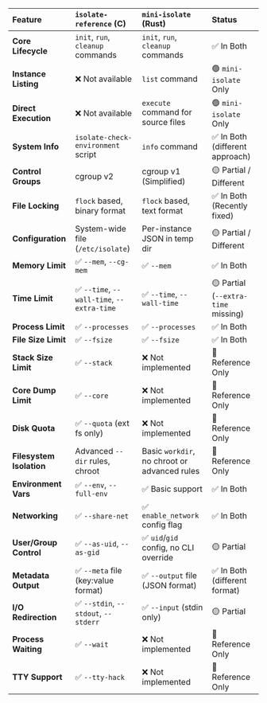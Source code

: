 | Feature | `isolate-reference` (C) | `mini-isolate` (Rust) | Status |
| :--- | :--- | :--- | :--- |
| **Core Lifecycle** | `init`, `run`, `cleanup` commands | `init`, `run`, `cleanup` commands | ✅ In Both |
| **Instance Listing** | ❌ Not available | `list` command | 🟢 `mini-isolate` Only |
| **Direct Execution** | ❌ Not available | `execute` command for source files | 🟢 `mini-isolate` Only |
| **System Info** | `isolate-check-environment` script | `info` command | ✅ In Both (different approach) |
| **Control Groups** | cgroup v2 | cgroup v1 (Simplified) | 🟡 Partial / Different |
| **File Locking** | `flock` based, binary format | `flock` based, text format | ✅ In Both (Recently fixed) |
| **Configuration** | System-wide file (`/etc/isolate`) | Per-instance JSON in temp dir | 🟡 Partial / Different |
| **Memory Limit** | ✅ `--mem`, `--cg-mem` | ✅ `--mem` | ✅ In Both |
| **Time Limit** | ✅ `--time`, `--wall-time`, `--extra-time` | ✅ `--time`, `--wall-time` | 🟡 Partial (`--extra-time` missing) |
| **Process Limit** | ✅ `--processes` | ✅ `--processes` | ✅ In Both |
| **File Size Limit** | ✅ `--fsize` | ✅ `--fsize` | ✅ In Both |
| **Stack Size Limit** | ✅ `--stack` | ❌ Not implemented | 🔴 Reference Only |
| **Core Dump Limit** | ✅ `--core` | ❌ Not implemented | 🔴 Reference Only |
| **Disk Quota** | ✅ `--quota` (ext fs only) | ❌ Not implemented | 🔴 Reference Only |
| **Filesystem Isolation**| Advanced `--dir` rules, chroot | Basic `workdir`, no chroot or advanced rules | 🔴 Reference Only |
| **Environment Vars** | ✅ `--env`, `--full-env` | ✅ Basic support | ✅ In Both |
| **Networking** | ✅ `--share-net` | ✅ `enable_network` config flag | ✅ In Both |
| **User/Group Control** | ✅ `--as-uid`, `--as-gid` | ✅ `uid`/`gid` config, no CLI override | 🟡 Partial |
| **Metadata Output** | ✅ `--meta` file (key:value format) | ✅ `--output` file (JSON format) | ✅ In Both (different format) |
| **I/O Redirection** | ✅ `--stdin`, `--stdout`, `--stderr` | ✅ `--input` (stdin only) | 🟡 Partial |
| **Process Waiting** | ✅ `--wait` | ❌ Not implemented | 🔴 Reference Only |
| **TTY Support** | ✅ `--tty-hack` | ❌ Not implemented | 🔴 Reference Only |
